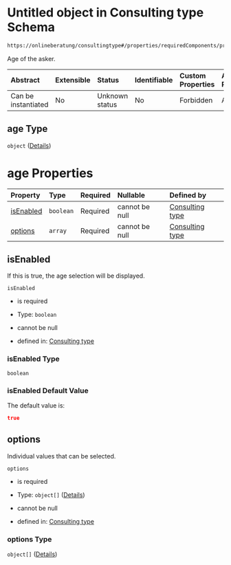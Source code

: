 # Untitled object in Consulting type Schema

```txt
https://onlineberatung/consultingtype#/properties/requiredComponents/properties/age
```

Age of the asker.

| Abstract            | Extensible | Status         | Identifiable | Custom Properties | Additional Properties | Access Restrictions | Defined In                                                           |
| :------------------ | :--------- | :------------- | :----------- | :---------------- | :-------------------- | :------------------ | :------------------------------------------------------------------- |
| Can be instantiated | No         | Unknown status | No           | Forbidden         | Allowed               | none                | [consulting-type.json*](consulting-type.json "open original schema") |

## age Type

`object` ([Details](consulting-type-properties-requiredcomponents-properties-age.md))

# age Properties

| Property                | Type      | Required | Nullable       | Defined by                                                                                                                                                                                                         |
| :---------------------- | :-------- | :------- | :------------- | :----------------------------------------------------------------------------------------------------------------------------------------------------------------------------------------------------------------- |
| [isEnabled](#isenabled) | `boolean` | Required | cannot be null | [Consulting type](consulting-type-properties-requiredcomponents-properties-age-properties-isenabled.md "https://onlineberatung/consultingtype#/properties/requiredComponents/properties/age/properties/isEnabled") |
| [options](#options)     | `array`   | Required | cannot be null | [Consulting type](consulting-type-properties-requiredcomponents-properties-age-properties-options.md "https://onlineberatung/consultingtype#/properties/requiredComponents/properties/age/properties/options")     |

## isEnabled

If this is true, the age selection will be displayed.

`isEnabled`

*   is required

*   Type: `boolean`

*   cannot be null

*   defined in: [Consulting type](consulting-type-properties-requiredcomponents-properties-age-properties-isenabled.md "https://onlineberatung/consultingtype#/properties/requiredComponents/properties/age/properties/isEnabled")

### isEnabled Type

`boolean`

### isEnabled Default Value

The default value is:

```json
true
```

## options

Individual values that can be selected.

`options`

*   is required

*   Type: `object[]` ([Details](consulting-type-properties-requiredcomponents-properties-age-properties-options-items.md))

*   cannot be null

*   defined in: [Consulting type](consulting-type-properties-requiredcomponents-properties-age-properties-options.md "https://onlineberatung/consultingtype#/properties/requiredComponents/properties/age/properties/options")

### options Type

`object[]` ([Details](consulting-type-properties-requiredcomponents-properties-age-properties-options-items.md))
